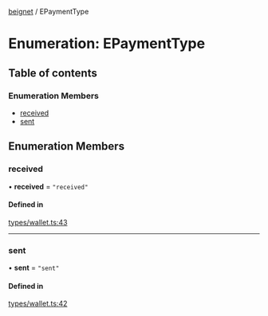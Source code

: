 [beignet](../README.md) / EPaymentType

# Enumeration: EPaymentType

## Table of contents

### Enumeration Members

- [received](EPaymentType.md#received)
- [sent](EPaymentType.md#sent)

## Enumeration Members

### received

• **received** = ``"received"``

#### Defined in

[types/wallet.ts:43](https://github.com/synonymdev/beignet/blob/e4162f7/src/types/wallet.ts#L43)

___

### sent

• **sent** = ``"sent"``

#### Defined in

[types/wallet.ts:42](https://github.com/synonymdev/beignet/blob/e4162f7/src/types/wallet.ts#L42)
